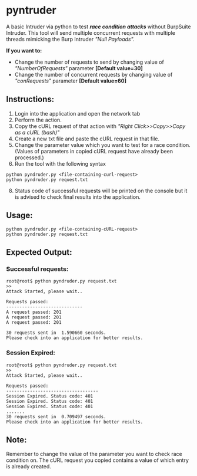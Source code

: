 # pyntruder
A basic Intruder via python to test _**race condition attacks**_ without BurpSuite Intruder. This tool will send multiple concurrent requests with multiple threads mimicking the Burp Intruder _"Null Payloads"._

**If you want to:**
- Change the number of requests to send by changing value of *"NumberOfRequests"* parameter **[Default value=30]**
- Change the number of concurrent requests by changing value of *"conRequests"* parameter **[Default value=60]**

Instructions:
---
1. Login into the application and open the network tab
2. Perform the action.
3. Copy the cURL request of that action with _"Right Click>>Copy>>Copy as a cURL (bash)"_
4. Create a new txt file and paste the cURL request in that file. 
5. Change the parameter value which you want to test for a race condition. (Values of parameters in copied cURL request have already been processed.) 
7. Run the tool with the following syntax
```
python pyndruder.py <file-containing-curl-request>
python pyndruder.py request.txt
```
8. Status code of successful requests will be printed on the console but it is advised to check final results into the application.


Usage:
-----
```
python pyndruder.py <file-containing-cURL-request>
python pyndruder.py request.txt
```
Expected Output:
--
### Successful requests:


```
root@root$ python pyndruder.py request.txt
>>
Attack Started, please wait..

Requests passed:
-----------------------------
A request passed: 201
A request passed: 201
A request passed: 201

30 requests sent in  1.590660 seconds.
Please check into an application for better results.
```

### Session Expired:

```
root@root$ python pyndruder.py request.txt
>>
Attack Started, please wait..

Requests passed:
-----------------------------------
Session Expired. Status code: 401
Session Expired. Status code: 401
Session Expired. Status code: 401
.......
30 requests sent in  0.709497 seconds.
Please check into an application for better results.
```


Note:
---------
Remember to change the value of the parameter you want to check race condition on. The cURL request you copied contains a value of which entry is already created. 

